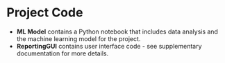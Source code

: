 # Project Code
- **ML Model** contains a Python notebook that includes data analysis and the machine learning model for the project.
- **ReportingGUI** contains user interface code - see supplementary documentation for more details.

